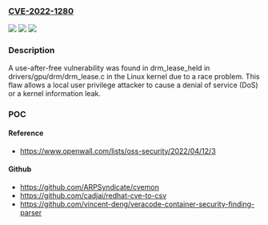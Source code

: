 ### [CVE-2022-1280](https://cve.mitre.org/cgi-bin/cvename.cgi?name=CVE-2022-1280)
![](https://img.shields.io/static/v1?label=Product&message=kernel&color=blue)
![](https://img.shields.io/static/v1?label=Version&message=n%2Fa&color=blue)
![](https://img.shields.io/static/v1?label=Vulnerability&message=CWE-416&color=brighgreen)

### Description

A use-after-free vulnerability was found in drm_lease_held in drivers/gpu/drm/drm_lease.c in the Linux kernel due to a race problem. This flaw allows a local user privilege attacker to cause a denial of service (DoS) or a kernel information leak.

### POC

#### Reference
- https://www.openwall.com/lists/oss-security/2022/04/12/3

#### Github
- https://github.com/ARPSyndicate/cvemon
- https://github.com/cadjai/redhat-cve-to-csv
- https://github.com/vincent-deng/veracode-container-security-finding-parser

